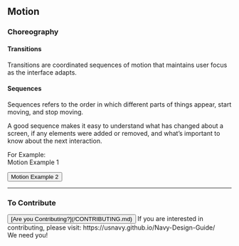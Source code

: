 ## Motion

### Choreography 

#### Transitions

Transitions are coordinated sequences of motion that maintains user focus as the interface adapts.

#### Sequences

Sequences refers to the order in which different parts of things appear, start moving, and stop moving.

A good sequence makes it easy to understand what has changed about a screen, if any elements were added or removed, and what’s important to know about the next interaction.

For Example: <br>
<a class="hvr-underline-from-left">Motion Example 1 </a>

<button class="hvr-rectangle-in">Motion Example 2</button>

<hr>

### To Contribute<br>
<button id="contribute-guidance">
[Are you Contributing?](/CONTRIBUTING.md)
</button>  
<span class="contribute-comment">If you are interested in contributing, please visit: https://usnavy.github.io/Navy-Design-Guide/ <br>We need you!</span>
<br>
<br>
